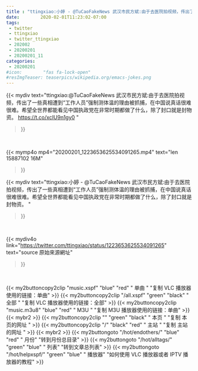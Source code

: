 ```yaml
---
title : "ttingxiao:小婷 - @TuCaoFakeNews 武汉市民方斌:由于去医院拍视频，传出了一些真相遭到“工作人员”强制测体温的理由被抓捕，在中国说真话很难很难。希望全世界都能看见中国执政党在非常时期都做了什么，除了封口就是封物资。 "
date:        2020-02-01T11:23:02-07:00
tags:
 - twitter
 - ttingxiao
 - twitter_ttingxiao
 - 202002
 - 20200201
 - 20200201_11
categories:
 - 20200201
#icon:        "fas fa-lock-open"
#resImgTeaser: teaserpics/wikipedia.org/emacs-jokes.png
---
```


{{< mydiv text="ttingxiao:@TuCaoFakeNews 武汉市民方斌:由于去医院拍视频，传出了一些真相遭到“工作人员”强制测体温的理由被抓捕，在中国说真话很难很难。希望全世界都能看见中国执政党在非常时期都做了什么，除了封口就是封物资。 https://t.co/xcIU9n1gy0 "
>}}
<br>


{{< mymp4o mp4="20200201_1223653625534091265.mp4"
text="len 15887102    16M"
>}}


{{< mydiv text="ttingxiao:小婷 - @TuCaoFakeNews 武汉市民方斌:由于去医院拍视频，传出了一些真相遭到“工作人员”强制测体温的理由被抓捕，在中国说真话很难很难。希望全世界都能看见中国执政党在非常时期都做了什么，除了封口就是封物资。 "
>}}
<br>

{{< mydiv4o link="https://twitter.com/ttingxiao/status/1223653625534091265"
text="source 原始來源網址"
>}}


<br>



{{< my2buttoncopy2clip "music.xspf"        "blue"   "red"    " 单曲 "  "复制 VLC 播放器使用的链接：单曲" >}} {{< my2buttoncopy2clip "/all.xspf"         "green"  "black"  " 全部 "  "复制 VLC 播放器使用的链接：全部" >}} {{< my2buttoncopy2clip "music.m3u8"        "blue"   "red"    " M3U  "    "复制 M3U 播放器使用的链接：单曲" >}} {{< mybr2 >}} {{< my2buttoncopy2clip ""                  "green"  "black"  " 本页 "    "复制 本页的网址 " >}} {{< my2buttoncopy2clip "/"                 "black"  "red"    " 主站 "    "复制 主站的网址 " >}} {{< mybr2 >}} {{< my2buttongoto      "/hot/endothers/"   "blue"   "red"    " 月份"   "转到月份总目录" >}} {{< my2buttongoto      "/hot/alltags/"     "green"  "blue"   " 列表"   "转到文章总列表" >}} {{< my2buttongoto      "/hot/helpxspf/"    "green"  "blue"   " 播放器" "如何使用 VLC 播放器或者 IPTV 播放器的教程" >}} 

